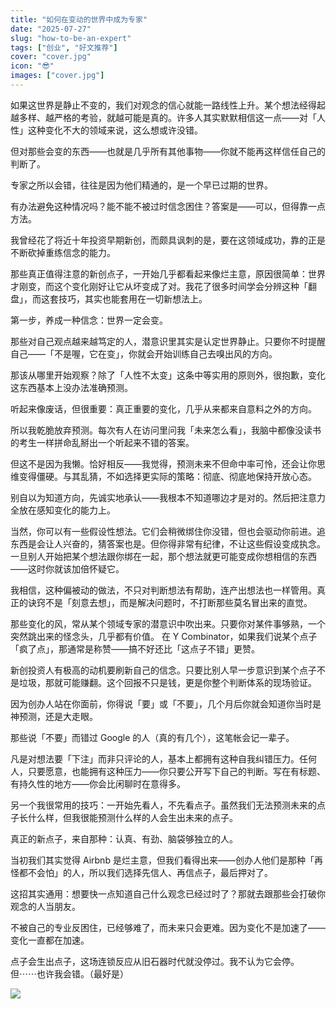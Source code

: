 ```yaml
---
title: "如何在变动的世界中成为专家"
date: "2025-07-27"
slug: "how-to-be-an-expert"
tags: ["创业", "好文推荐"]
cover: "cover.jpg"
icon: "😎"
images: ["cover.jpg"]
---
```

如果这世界是静止不变的，我们对观念的信心就能一路线性上升。某个想法经得起越多样、越严格的考验，就越可能是真的。许多人其实默默相信这一点——对「人性」这种变化不大的领域来说，这么想或许没错。



但对那些会变的东西——也就是几乎所有其他事物——你就不能再这样信任自己的判断了。



专家之所以会错，往往是因为他们精通的，是一个早已过期的世界。



有办法避免这种情况吗？能不能不被过时信念困住？答案是——可以，但得靠一点方法。



我曾经花了将近十年投资早期新创，而颇具讽刺的是，要在这领域成功，靠的正是不断砍掉重练信念的能力。



那些真正值得注意的新创点子，一开始几乎都看起来像烂主意，原因很简单：世界才刚变，而这个变化刚好让它从坏变成了对。我花了很多时间学会分辨这种「翻盘」，而这套技巧，其实也能套用在一切新想法上。



第一步，养成一种信念：世界一定会变。



那些对自己观点越来越笃定的人，潜意识里其实是认定世界静止。只要你不时提醒自己——「不是喔，它在变」，你就会开始训练自己去嗅出风的方向。



那该从哪里开始观察？除了「人性不太变」这条中等实用的原则外，很抱歉，变化这东西基本上没办法准确预测。



听起来像废话，但很重要：真正重要的变化，几乎从来都来自意料之外的方向。



所以我乾脆放弃预测。每次有人在访问里问我「未来怎么看」，我脑中都像没读书的考生一样拼命乱掰出一个听起来不错的答案。



但这不是因为我懒。恰好相反——我觉得，预测未来不但命中率可怜，还会让你思维变得僵硬。与其乱猜，不如选择更实际的策略：彻底、彻底地保持开放心态。



别自以为知道方向，先诚实地承认——我根本不知道哪边才是对的。然后把注意力全放在感知变化的能力上。



当然，你可以有一些假设性想法。它们会稍微绑住你没错，但也会驱动你前进。追东西是会让人兴奋的，猜答案也是。但你得非常有纪律，不让这些假设变成执念。
一旦别人开始把某个想法跟你绑在一起，那个想法就更可能变成你想相信的东西——这时你就该加倍怀疑它。



我相信，这种偏被动的做法，不只对判断想法有帮助，连产出想法也一样管用。真正的诀窍不是「刻意去想」，而是解决问题时，不打断那些莫名冒出来的直觉。



那些变化的风，常从某个领域专家的潜意识中吹出来。只要你对某件事够熟，一个突然跳出来的怪念头，几乎都有价值。
在 Y Combinator，如果我们说某个点子「疯了点」，那通常是称赞——搞不好还比「这点子不错」更赞。



新创投资人有极高的动机要刷新自己的信念。只要比别人早一步意识到某个点子不是垃圾，那就可能赚翻。这个回报不只是钱，更是你整个判断体系的现场验证。



因为创办人站在你面前，你得说「要」或「不要」，几个月后你就会知道你当时是神预测，还是大走眼。



那些说「不要」而错过 Google 的人（真的有几个），这笔帐会记一辈子。



凡是对想法要「下注」而非只评论的人，基本上都拥有这种自我纠错压力。任何人，只要愿意，也能拥有这种压力——你只要公开写下自己的判断。写在有标题、有持久性的地方——你会比闲聊时在意得多。



另一个我很常用的技巧：一开始先看人，不先看点子。虽然我们无法预测未来的点子长什么样，但我很能预测什么样的人会生出未来的点子。



真正的新点子，来自那种：认真、有劲、脑袋够独立的人。



当初我们其实觉得 Airbnb 是烂主意，但我们看得出来——创办人他们是那种「再怪都不会怕」的人，所以我们选择先信人、再信点子，最后押对了。



这招其实通用：想要快一点知道自己什么观念已经过时了？那就去跟那些会打破你观念的人当朋友。



不被自己的专业反困住，已经够难了，而未来只会更难。因为变化不是加速了——变化一直都在加速。



点子会生出点子，这场连锁反应从旧石器时代就没停过。我不认为它会停。
但⋯⋯也许我会错。（最好是）




![](https://prod-files-secure.s3.us-west-2.amazonaws.com/112d0858-5090-4d34-a606-b75eb8d65fd2/46476355-9cf3-4e99-9b7a-3531bc426380/1000202064.png?X-Amz-Algorithm=AWS4-HMAC-SHA256&X-Amz-Content-Sha256=UNSIGNED-PAYLOAD&X-Amz-Credential=ASIAZI2LB466RDLFNTK5%2F20251014%2Fus-west-2%2Fs3%2Faws4_request&X-Amz-Date=20251014T153400Z&X-Amz-Expires=3600&X-Amz-Security-Token=IQoJb3JpZ2luX2VjELj%2F%2F%2F%2F%2F%2F%2F%2F%2F%2FwEaCXVzLXdlc3QtMiJHMEUCIQCCw38NTD4xQnfEy8CGykjFqGNMoVTUCSBadEcnQNvBjgIgGXAO%2FCk9wj%2FDkyvo%2BfGSya1QuOcmbSJFIBFMqY79tzUq%2FwMIYRAAGgw2Mzc0MjMxODM4MDUiDFAtfMb4MSMy8v75pSrcA6x8%2Frvf3w%2BVaay8f3slY6tvsXq%2BxTfZCrTJxNh7uienqRJ04zhCdx93EZH2wFgWKX4gccaU%2BtEO2qrExKueA63zvNsFOWJ%2F5OF%2F0qNnT%2FYWtcBL9iPFFpKrw4rc6nDJog2z2SmDiaRfsIKabD4I2tJFzE2mVkZkaZu6yZM153L%2B2bD5MeJ9s%2FSd8hxIPmwZjCqErQpuc0oJDGGXo3240qVzIEZtwGD%2Fn0sthC0sZlbVmmDY0KYPfwI5uZaDRtha7lKR7yrHfEj4DOd7pd%2BcP1MxgUfmqTDnfkemRHvti5imJ%2Bear87xj1oLHkoIzJpRCEKcCJlpbeZ8VeKDZyhzXvIhnXaB5YMXrqVQ3IBpOpj0vzPx6CIdqvzcquz4DSJQEQl7viKymkQX1RQuFQBVPdpLFx9tz63bncO4JDfsYA7e5T4ZX9O0HFEIaOJlJa4WArXfc0%2FOnsev9JLNV22XUXItPSYSalH6FScmzb3w8wEYi1FbcQQzZSkG7SXWQLcrwiFmELT7%2FImDgiBvMe%2FKiXVQbK2V0gzEMCsZ2F9QjsF1FyU5ZFlmjRBTNY2Bm7fOpT5RnIq4TQ%2FCxpjGxxZYqXzu6jf9TKgkQIYiyr70Wt5geu0XrJhd3%2FTZlq3%2BMP3YuccGOqUBazfZHNumR55njBhhYA14jPmvlQ7BGSXogFxFs%2BurrTY7VLsLD2g4o5aSrrxNDZL%2BLQ1YFtnzQstncV%2FRRyntczDl%2FUKNh7oHzFwFODxbOi581MbE77lK8nWpwublgueD3cXTgyFxZUlSjRbctVCZkoBjNY7hQHBT0HzBw0QEMmwL47zNCgfCYPYT1k0ewjPVBzr%2BkUqljm%2FMs1kip5cxrXj7DVnt&X-Amz-Signature=a29cbb45bbe2361f69c74a6d8ef49d93271b1c6505e88337cd57706060514e30&X-Amz-SignedHeaders=host&x-amz-checksum-mode=ENABLED&x-id=GetObject)

